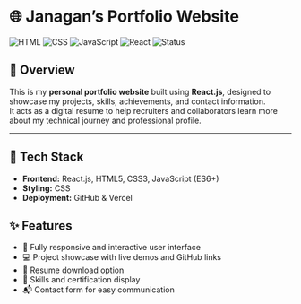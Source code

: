 # 🌐 Janagan’s Portfolio Website

![HTML](https://img.shields.io/badge/HTML-5-orange?logo=html5)
![CSS](https://img.shields.io/badge/CSS-3-blue?logo=css3)
![JavaScript](https://img.shields.io/badge/JavaScript-ES6-yellow?logo=javascript)
![React](https://img.shields.io/badge/React-18-blue?logo=react)
![Status](https://img.shields.io/badge/Status-Active-success)

## 🚀 Overview
This is my **personal portfolio website** built using **React.js**, designed to showcase my projects, skills, achievements, and contact information.  
It acts as a digital resume to help recruiters and collaborators learn more about my technical journey and professional profile.

---

## 🧠 Tech Stack
- **Frontend:** React.js, HTML5, CSS3, JavaScript (ES6+)
- **Styling:** CSS
- **Deployment:** GitHub & Vercel 
## ✨ Features
- 🎯 Fully responsive and interactive user interface  
- 💻 Project showcase with live demos and GitHub links  
- 📄 Resume download option  
- 🧩 Skills and certification display  
- 📬 Contact form for easy communication  




